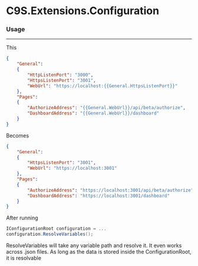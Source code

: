 # C9S.Extensions.Configuration


### Usage
---

This

```json
{
    "General":
    {
        "HttpListenPort": "3000",
        "HttpsListenPort": "3001",
        "WebUrl": "https://localhost:{{General.HttpsListenPort}}"
    },
    "Pages":
    {
        "AuthorizeAddress": "{{General.WebUrl}}/api/beta/authorize",
        "DashboardAddress": "{{General.WebUrl}}/dashboard"
    }
}
```

Becomes

```json
{
    "General":
    {
        "HttpsListenPort": "3001",
        "WebUrl": "https://localhost:3001"
    },
    "Pages":
    {
        "AuthorizeAddress": "https://localhost:3001/api/beta/authorize",
        "DashboardAddress": "https://localhost:3001/dashboard"
    }
}
```

After running

```cs
IConfigurationRoot configuration = ...
configuration.ResolveVariables();
```

ResolveVariables will take any variable path and resolve it. It even works across .json files. As long as the data is stored inside the ConfigurationRoot, it is resolvable